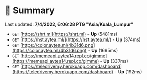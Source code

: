 # 📖 Summary
Last updated: **7/4/2022, 6:06:28 PTG "Asia/Kuala_Lumpur"**

- `GET` [https://shrt.ml](https://shrt.ml) - **Up** (5481ms)
- `GET` [https://hst.aytea.ml/](https://hst.aytea.ml/) - **Up** (374ms)
- `GET` [https://color.aytea.ml/4b31d6.png](https://color.aytea.ml/4b31d6.png) - **Up** (1695ms)
- `GET` [https://memeapi.aytea14.repl.co/gimme](https://memeapi.aytea14.repl.co/gimme) - **Up** (337ms)
- `GET` [https://teledrivemy.herokuapp.com/dashboard](https://teledrivemy.herokuapp.com/dashboard) - **Up** (192ms)
